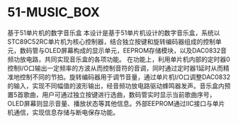 # 51-MUSIC_BOX
基于51单片机的数字音乐盒
本设计是基于51单片机设计的数字音乐盒，系统以STC89C52RC单片机为核心控制器，结合独立按键和旋转编码器组成的控制单元，数码管与OLED屏幕构成的显示单元，EEPROM存储模块，以及DAC0832音频功放电路，共同实现音乐盒的各项功能。
在功能上，利用单片机内部的定时器0控制I/O口输出一定频率的方波从而控制音符的音调，同时通过定时器1延时从而精准地控制不同的节拍。旋转编码器用于调节音量，通过单片机I/O口调整DAC0832的输入，实现不同幅值的波形输出，经音频功放电路驱动蜂鸣器发声。音乐盒内预置5首歌曲，用户可通过独立按键进行选曲，数码管实时显示当前歌曲序号，OLED屏幕则显示音量、播放状态等其他信息。外部EEPROM通过IIC接口与单片机通信，实现信息存储与断电保存功能。
